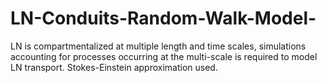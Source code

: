 # LN-Conduits-Random-Walk-Model-
LN is compartmentalized at multiple length and time scales, simulations accounting for processes occurring at the multi-scale is required to model LN transport. Stokes-Einstein approximation used.
